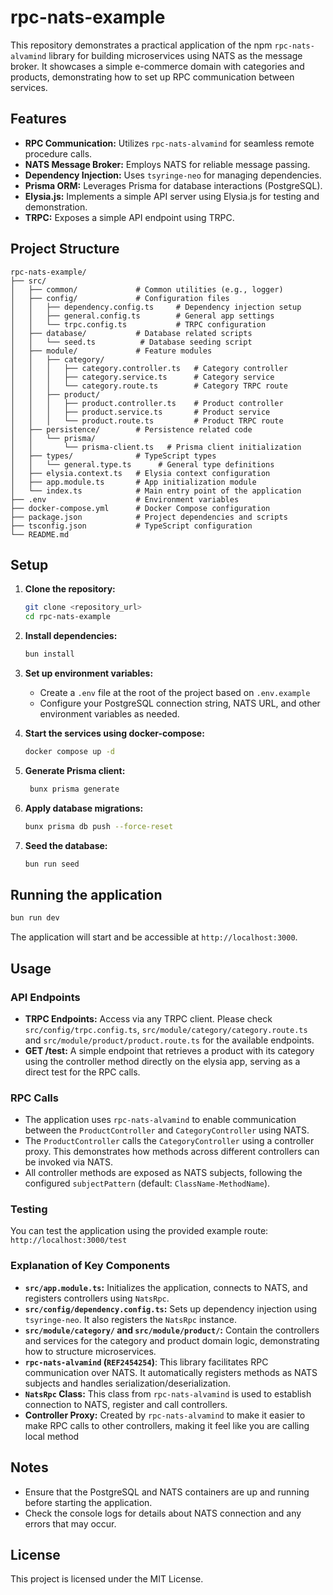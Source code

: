 # rpc-nats-example

This repository demonstrates a practical application of the npm `rpc-nats-alvamind` library for building microservices using NATS as the message broker. It showcases a simple e-commerce domain with categories and products, demonstrating how to set up RPC communication between services.

## Features

*   **RPC Communication:** Utilizes `rpc-nats-alvamind` for seamless remote procedure calls.
*   **NATS Message Broker:** Employs NATS for reliable message passing.
*   **Dependency Injection:** Uses `tsyringe-neo` for managing dependencies.
*   **Prisma ORM:** Leverages Prisma for database interactions (PostgreSQL).
*   **Elysia.js:** Implements a simple API server using Elysia.js for testing and demonstration.
*   **TRPC:** Exposes a simple API endpoint using TRPC.

## Project Structure

```
rpc-nats-example/
├── src/
│   ├── common/             # Common utilities (e.g., logger)
│   ├── config/             # Configuration files
│   │   ├── dependency.config.ts     # Dependency injection setup
│   │   ├── general.config.ts        # General app settings
│   │   └── trpc.config.ts           # TRPC configuration
│   ├── database/           # Database related scripts
│   │   └── seed.ts          # Database seeding script
│   ├── module/             # Feature modules
│   │   ├── category/
│   │   │   ├── category.controller.ts   # Category controller
│   │   │   ├── category.service.ts      # Category service
│   │   │   └── category.route.ts        # Category TRPC route
│   │   ├── product/
│   │   │   ├── product.controller.ts    # Product controller
│   │   │   ├── product.service.ts       # Product service
│   │   │   └── product.route.ts         # Product TRPC route
│   ├── persistence/        # Persistence related code
│   │   └── prisma/
│   │       └── prisma-client.ts   # Prisma client initialization
│   ├── types/              # TypeScript types
│   │   └── general.type.ts      # General type definitions
│   ├── elysia.context.ts   # Elysia context configuration
│   ├── app.module.ts       # App initialization module
│   └── index.ts            # Main entry point of the application
├── .env                    # Environment variables
├── docker-compose.yml      # Docker Compose configuration
├── package.json            # Project dependencies and scripts
├── tsconfig.json           # TypeScript configuration
└── README.md
```

## Setup

1.  **Clone the repository:**

    ```bash
    git clone <repository_url>
    cd rpc-nats-example
    ```

2.  **Install dependencies:**

    ```bash
    bun install
    ```

3.  **Set up environment variables:**

    *   Create a `.env` file at the root of the project based on `.env.example`
    *   Configure your PostgreSQL connection string, NATS URL, and other environment variables as needed.

4.  **Start the services using docker-compose:**

    ```bash
    docker compose up -d
    ```

5.  **Generate Prisma client:**

    ```bash
     bunx prisma generate
    ```

6.  **Apply database migrations:**

    ```bash
    bunx prisma db push --force-reset
    ```

7.  **Seed the database:**

    ```bash
    bun run seed
    ```

## Running the application

```bash
bun run dev
```

The application will start and be accessible at `http://localhost:3000`.

## Usage

### API Endpoints

*   **TRPC Endpoints:** Access via any TRPC client. Please check `src/config/trpc.config.ts`, `src/module/category/category.route.ts` and `src/module/product/product.route.ts` for the available endpoints.
*   **GET /test:** A simple endpoint that retrieves a product with its category using the controller method directly on the elysia app, serving as a direct test for the RPC calls.

### RPC Calls

*   The application uses `rpc-nats-alvamind` to enable communication between the `ProductController` and `CategoryController` using NATS.
*   The `ProductController` calls the `CategoryController` using a controller proxy. This demonstrates how methods across different controllers can be invoked via NATS.
*   All controller methods are exposed as NATS subjects, following the configured `subjectPattern` (default: `ClassName-MethodName`).

### Testing

You can test the application using the provided example route:
`http://localhost:3000/test`

### Explanation of Key Components

*   **`src/app.module.ts`:** Initializes the application, connects to NATS, and registers controllers using `NatsRpc`.
*   **`src/config/dependency.config.ts`:** Sets up dependency injection using `tsyringe-neo`. It also registers the `NatsRpc` instance.
*   **`src/module/category/` and `src/module/product/`:** Contain the controllers and services for the category and product domain logic, demonstrating how to structure microservices.
*   **`rpc-nats-alvamind` (`REF2454254`)**: This library facilitates RPC communication over NATS. It automatically registers methods as NATS subjects and handles serialization/deserialization.
*   **`NatsRpc` Class:** This class from `rpc-nats-alvamind` is used to establish connection to NATS, register and call controllers.
*   **Controller Proxy:** Created by `rpc-nats-alvamind` to make it easier to make RPC calls to other controllers, making it feel like you are calling local method

## Notes

*   Ensure that the PostgreSQL and NATS containers are up and running before starting the application.
*   Check the console logs for details about NATS connection and any errors that may occur.

## License

This project is licensed under the MIT License.
